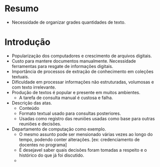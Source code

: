 

# Resumo
  - Necessidade de organizar grades quantidades de texto.
	

# Introdução
	
  - Popularização dos computadores e crescimento de arquivos digitais.
  - Custo para mantere documentos manualmente. Necessidade ferramentas para resgate de informações digitais.
  - Importância de processos de extração de conhecimento em coleções textuais.
  - Dificuldade em processar informações não estruturadas, volumosas e com texto irrelevante.
  - Produção de textos é popular e presente em muitos ambientes.
    - A tarefa de consulta manual é custosa e falha. 
  - Descrição das atas.
    - Conteúdo
    - Formato textual usado para consultas posteriores.
    - Usadas como registro das reuniões usadas como base para outras reuniões e decisões.
  - Departamento de computação como exemplo.
    - O mesmo assunto pode ser mensionado várias vezes ao longo do tempo, podendo conter alterações. [ex: credenciamento de docentes no programa]
    - É desejavel saber quais decisões foram tomadas a respeito e o histórico do que já foi discutido.
    - 
	  
	  
# 
